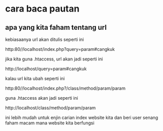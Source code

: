 # cara baca pautan

## apa yang kita faham tentang url
kebiasaanya url akan ditulis seperti ini

http:80//localhost/index.php?query=param#cangkuk

jika kita guna .htaccess, url akan jadi seperti ini 

http://localhost/query=param#cangkuk

kalau url kita ubah seperti ini

http:80//localhost/index.php?/class/method/param/param

guna .htaccess akan jadi seperti ini

http://localhost/class/method/param/param

ini lebih mudah untuk enjin carian index website kita dan beri user senang faham macam mana website kita berfungsi
